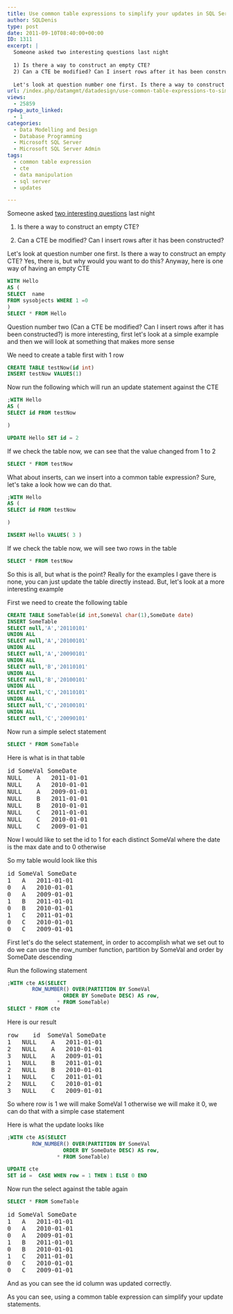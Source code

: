 ```yaml
---
title: Use common table expressions to simplify your updates in SQL Server
author: SQLDenis
type: post
date: 2011-09-10T08:40:00+00:00
ID: 1311
excerpt: |
  Someone asked two interesting questions last night
  
  1) Is there a way to construct an empty CTE?
  2) Can a CTE be modified? Can I insert rows after it has been constructed?
  
  Let's look at question number one first. Is there a way to construct an emp&hellip;
url: /index.php/datamgmt/datadesign/use-common-table-expressions-to-simplify-your-updates-in-sql-server/
views:
  - 25859
rp4wp_auto_linked:
  - 1
categories:
  - Data Modelling and Design
  - Database Programming
  - Microsoft SQL Server
  - Microsoft SQL Server Admin
tags:
  - common table expression
  - cte
  - data manipulation
  - sql server
  - updates

---
```

Someone asked [two interesting questions][1] last night

1) Is there a way to construct an empty CTE?
  
2) Can a CTE be modified? Can I insert rows after it has been constructed?

Let's look at question number one first. Is there a way to construct an empty CTE? Yes, there is, but why would you want to do this? Anyway, here is one way of having an empty CTE

```sql
WITH Hello 
AS (
SELECT  name
FROM sysobjects WHERE 1 =0
)
SELECT * FROM Hello
```

Question number two (Can a CTE be modified? Can I insert rows after it has been constructed?) is more interesting, first let's look at a simple example and then we will look at something that makes more sense

We need to create a table first with 1 row

```sql
CREATE TABLE testNow(id int)
INSERT testNow VALUES(1)
```

Now run the following which will run an update statement against the CTE

```sql
;WITH Hello 
AS (
SELECT id FROM testNow

)

UPDATE Hello SET id = 2
```
If we check the table now, we can see that the value changed from 1 to 2

```sql
SELECT * FROM testNow
```

What about inserts, can we insert into a common table expression? Sure, let's take a look how we can do that.

```sql
;WITH Hello 
AS (
SELECT id FROM testNow

)

INSERT Hello VALUES( 3 )
```

If we check the table now, we will see two rows in the table

```sql
SELECT * FROM testNow
```

So this is all, but what is the point? Really for the examples I gave there is none, you can just update the table directly instead. But, let's look at a more interesting example

First we need to create the following table

```sql
CREATE TABLE SomeTable(id int,SomeVal char(1),SomeDate date)
INSERT SomeTable 
SELECT null,'A','20110101'
UNION ALL
SELECT null,'A','20100101'
UNION ALL
SELECT null,'A','20090101'
UNION ALL
SELECT null,'B','20110101'
UNION ALL
SELECT null,'B','20100101'
UNION ALL
SELECT null,'C','20110101'
UNION ALL
SELECT null,'C','20100101'
UNION ALL
SELECT null,'C','20090101'
```

Now run a simple select statement

```sql
SELECT * FROM SomeTable
```

Here is what is in that table

<pre>id	SomeVal	SomeDate
NULL	A	2011-01-01
NULL	A	2010-01-01
NULL	A	2009-01-01
NULL	B	2011-01-01
NULL	B	2010-01-01
NULL	C	2011-01-01
NULL	C	2010-01-01
NULL	C	2009-01-01</pre>

Now I would like to set the id to 1 for each distinct SomeVal where the date is the max date and to 0 otherwise
  
So my table would look like this

<pre>id	SomeVal	SomeDate
1	A	2011-01-01
0	A	2010-01-01
0	A	2009-01-01
1	B	2011-01-01
0	B	2010-01-01
1	C	2011-01-01
0	C	2010-01-01
0	C	2009-01-01</pre>

First let's do the select statement, in order to accomplish what we set out to do we can use the row_number function, partition by SomeVal and order by SomeDate descending

Run the following statement

```sql
;WITH cte AS(SELECT 
		ROW_NUMBER() OVER(PARTITION BY SomeVal 
				  ORDER BY SomeDate DESC) AS row,
				* FROM SomeTable)
SELECT * FROM cte
```

Here is our result

<pre>row	id	SomeVal	SomeDate
1	NULL	A	2011-01-01
2	NULL	A	2010-01-01
3	NULL	A	2009-01-01
1	NULL	B	2011-01-01
2	NULL	B	2010-01-01
1	NULL	C	2011-01-01
2	NULL	C	2010-01-01
3	NULL	C	2009-01-01</pre>

So where row is 1 we will make SomeVal 1 otherwise we will make it 0, we can do that with a simple case statement

Here is what the update looks like

```sql
;WITH cte AS(SELECT 
		ROW_NUMBER() OVER(PARTITION BY SomeVal 
				  ORDER BY SomeDate DESC) AS row,
				* FROM SomeTable)

UPDATE cte
SET id =  CASE WHEN row = 1 THEN 1 ELSE 0 END
```

Now run the select against the table again

```sql
SELECT * FROM SomeTable
```



<pre>id	SomeVal	SomeDate
1	A	2011-01-01
0	A	2010-01-01
0	A	2009-01-01
1	B	2011-01-01
0	B	2010-01-01
1	C	2011-01-01
0	C	2010-01-01
0	C	2009-01-01</pre>

And as you can see the id column was updated correctly.

As you can see, using a common table expression can simplify your update statements.

 [1]: http://stackoverflow.com/questions/7369062/three-cte-questions
